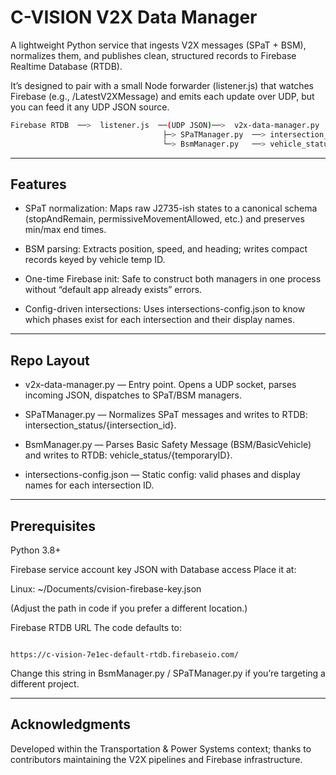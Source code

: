 # C-VISION V2X Data Manager

A lightweight Python service that ingests V2X messages (SPaT + BSM), normalizes them, and publishes clean, structured records to Firebase Realtime Database (RTDB).

It’s designed to pair with a small Node forwarder (listener.js) that watches Firebase (e.g., /LatestV2XMessage) and emits each update over UDP, but you can feed it any UDP JSON source.

```bash
Firebase RTDB  ──>  listener.js  ──(UDP JSON)──>  v2x-data-manager.py
                                  ├─> SPaTManager.py  ──> intersection_status/{id}
                                  └─> BsmManager.py   ──> vehicle_status/{temporaryID}

```

---

## Features

- SPaT normalization: Maps raw J2735-ish states to a canonical schema (stopAndRemain, permissiveMovementAllowed, etc.) and preserves min/max end times.

- BSM parsing: Extracts position, speed, and heading; writes compact records keyed by vehicle temp ID.

- One-time Firebase init: Safe to construct both managers in one process without “default app already exists” errors.

- Config-driven intersections: Uses intersections-config.json to know which phases exist for each intersection and their display names.

---

## Repo Layout

- v2x-data-manager.py — Entry point. Opens a UDP socket, parses incoming JSON, dispatches to SPaT/BSM managers.

- SPaTManager.py — Normalizes SPaT messages and writes to RTDB: intersection_status/{intersection_id}.

- BsmManager.py — Parses Basic Safety Message (BSM/BasicVehicle) and writes to RTDB: vehicle_status/{temporaryID}.

- intersections-config.json — Static config: valid phases and display names for each intersection ID.

---
## Prerequisites

Python 3.8+

Firebase service account key JSON with Database access
Place it at:

Linux: ~/Documents/cvision-firebase-key.json

(Adjust the path in code if you prefer a different location.)

Firebase RTDB URL
The code defaults to:
```arduino

https://c-vision-7e1ec-default-rtdb.firebaseio.com/

```

Change this string in BsmManager.py / SPaTManager.py if you’re targeting a different project.

---

## Acknowledgments

Developed within the Transportation & Power Systems context; thanks to contributors maintaining the V2X pipelines and Firebase infrastructure.
